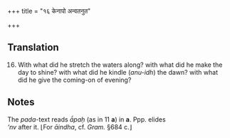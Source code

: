 +++
title = "१६ केनापो अन्वतनुत"

+++
## Translation
16. With what did he stretch the waters along? with what did he make the  
day to shine? with what did he kindle (*anu-idh*) the dawn? with what  
did he give the coming-on of evening?

## Notes
The *pada*-text reads *ā́paḥ* (as in 11 **a**) in **a**. Ppp. elides  
*‘nv* after it. ⌊For *āindha*, cf. *Gram.* §684 c.⌋
